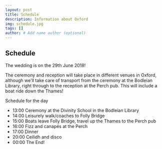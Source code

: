 ```yaml
---
layout: post
title: Schedule
description: Information about Oxford
img: schedule.jpg
tags: []
author: # Add name author (optional)
---
```


## Schedule

The wedding is on the 29th June 2018!

The ceremony and reception will take place in different venues in Oxford,
although we'll take care of transport from the ceremony at the Bodleian
Library, right through to the reception at the Perch pub. This will include a
boat ride down the Thames!

Schedule for the day

- 13:00 Ceremony at the Divinity School in the Bodleian Library
- 14:00 Leisurely walk/coaches to Folly Bridge
- 15:00 Boats leave Folly Bridge, travel up the Thames to the Perch pub
- 16:00 Fizz and canapés at the Perch
- 17:00 Dinner
- 20:00 Ceilidh and disco
- 00:00 The End!


